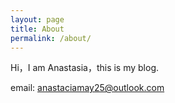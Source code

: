 ```yaml
---
layout: page
title: About
permalink: /about/
---
```


Hi，I am Anastasia，this is my blog.

email: anastaciamay25@outlook.com
